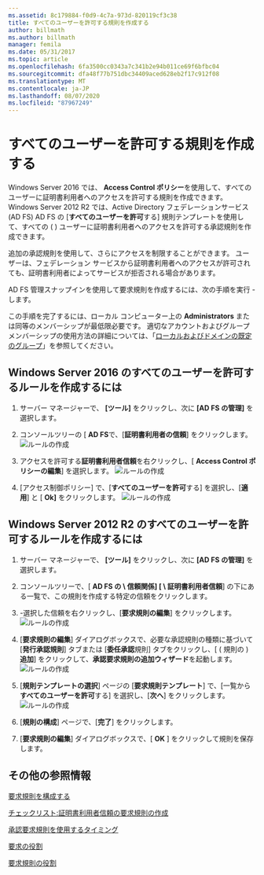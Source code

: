 ```yaml
---
ms.assetid: 8c179884-f0d9-4c7a-973d-820119cf3c38
title: すべてのユーザーを許可する規則を作成する
author: billmath
ms.author: billmath
manager: femila
ms.date: 05/31/2017
ms.topic: article
ms.openlocfilehash: 6fa3500cc0343a7c341b2e94b011ce69f6bfbc04
ms.sourcegitcommit: dfa48f77b751dbc34409aced628eb2f17c912f08
ms.translationtype: MT
ms.contentlocale: ja-JP
ms.lasthandoff: 08/07/2020
ms.locfileid: "87967249"
---
```

# <a name="create-a-rule-to-permit-all-users"></a>すべてのユーザーを許可する規則を作成する

Windows Server 2016 では、 **Access Control ポリシー**を使用して、すべてのユーザーに証明書利用者へのアクセスを許可する規則を作成できます。  Windows Server 2012 R2 では、Active Directory フェデレーションサービス (AD FS) AD FS の [**すべてのユーザーを許可**する] 規則テンプレートを使用して、すべての \( \) ユーザーに証明書利用者へのアクセスを許可する承認規則を作成できます。

追加の承認規則を使用して、さらにアクセスを制限することができます。 ユーザーは、フェデレーション サービスから証明書利用者へのアクセスが許可されても、証明書利用者によってサービスが拒否される場合があります。

AD FS 管理スナップインを使用して要求規則を作成するには、次の手順を実行 \- します。

この手順を完了するには、ローカル コンピューター上の **Administrators** または同等のメンバーシップが最低限必要です。  適切なアカウントおよびグループメンバーシップの使用方法の詳細については、「[ローカルおよびドメインの既定のグループ](https://go.microsoft.com/fwlink/?LinkId=83477)」を参照してください。

## <a name="to-create-a-rule-to-permit-all-users-in-windows-server-2016"></a>Windows Server 2016 のすべてのユーザーを許可するルールを作成するには

1.  サーバー マネージャーで、 **[ツール]** をクリックし、次に **[AD FS の管理]** を選択します。

2.  コンソールツリーの [ **AD FS**で、[**証明書利用者の信頼**] をクリックします。
![ルールの作成](media/Create-a-Rule-to-Permit-All-Users/permitall1.PNG)

3.  アクセスを許可する**証明書利用者信頼**を右クリックし、[ **Access Control ポリシーの編集**] を選択します。
![ルールの作成](media/Create-a-Rule-to-Permit-All-Users/permitall2.PNG)

4. [アクセス制御ポリシー] で、[**すべてのユーザーを許可**する] を選択し、[**適用**] と [ **Ok]** をクリックします。
![ルールの作成](media/Create-a-Rule-to-Permit-All-Users/permitall3.PNG)

## <a name="to-create-a-rule-to-permit-all-users-in-windows-server-2012-r2"></a>Windows Server 2012 R2 のすべてのユーザーを許可するルールを作成するには

1.  サーバー マネージャーで、 **[ツール]** をクリックし、次に **[AD FS の管理]** を選択します。

2.  コンソールツリーで、[ **AD FS の \\ 信頼関係] [ \\ 証明書利用者信頼**] の下にある一覧で、この規則を作成する特定の信頼をクリックします。

3.  \-選択した信頼を右クリックし、[**要求規則の編集**] をクリックします。
![ルールの作成](media/Create-a-Rule-to-Permit-All-Users/permitall4.PNG)

4.  [**要求規則の編集**] ダイアログボックスで、必要な承認規則の種類に基づいて [**発行承認規則**] タブまたは [**委任承認**規則] タブをクリックし、[ \( 規則の \) **追加**] をクリックして、**承認要求規則の追加ウィザード**を起動します。
![ルールの作成](media/Create-a-Rule-to-Permit-All-Users/permitall5.PNG)
5.  [**規則テンプレートの選択**] ページの [**要求規則テンプレート**] で、[一覧から**すべてのユーザーを許可**する] を選択し、[**次へ**] をクリックします。
![ルールの作成](media/Create-a-Rule-to-Permit-All-Users/permitall6.PNG)
6.  [**規則の構成**] ページで、[**完了**] をクリックします。

7.  [**要求規則の編集**] ダイアログボックスで、[ **OK** ] をクリックして規則を保存します。

## <a name="additional-references"></a>その他の参照情報
[要求規則を構成する](Configure-Claim-Rules.md)

[チェックリスト:証明書利用者信頼の要求規則の作成](/previous-versions/windows/it-pro/windows-server-2012-R2-and-2012/ee913578(v=ws.11))

[承認要求規則を使用するタイミング](../../ad-fs/technical-reference/When-to-Use-an-Authorization-Claim-Rule.md)

[要求の役割](../../ad-fs/technical-reference/The-Role-of-Claims.md)

[要求規則の役割](../../ad-fs/technical-reference/The-Role-of-Claim-Rules.md)
